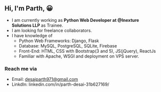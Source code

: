 
## Hi, I'm Parth, :grinning:
- I am currently working as <strong>Python Web Developer at @Inexture Solutions LLP </strong> as Trainee.
- I am looking for freelance collaborators. 
- I have knowledge of
  - Python Web Frameworks: Django, Flask
  - Database: MySQL, PostgreSQL, SQLite, Firebase
  - Front-End: HTML, CSS with Bootstrap(3 and 5), JS(jQuery), ReactJs
  - Familiar with Apache, WSGI and deployment on VPS server.

### Reach me via
- Email: desaiparth971@gmail.com
- LinkdIn: linkedin.com/in/parth-desai-31b627169/
